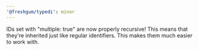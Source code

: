 ```yaml
---
'@freshgum/typedi': minor
---
```


IDs set with "multiple: true" are now properly recursive! This means that they're inherited just like regular identifiers. This makes them much easier to work with.
